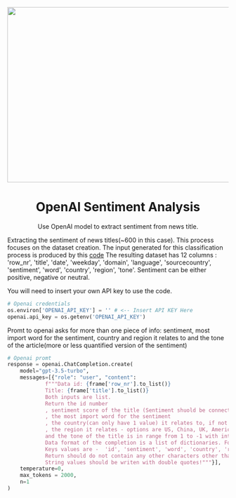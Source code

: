 <img align="center" width="1000" height="400"
    src="https://images.indianexpress.com/2023/01/openai-logo-featured.jpg?w=640"></img>
    
    
<h1 align="center">OpenAI Sentiment Analysis</h1>
<p align="center">Use OpenAI model to extract sentiment from news title.</p>

<p align="left">Extracting the sentiment of news titles(~600 in this case). This process focuses on the dataset creation. The input generated for this classification process is produced by this <a href=https://github.com/kdenev/gdelt_api>code</a> The resulting dataset has 12 columns : 'row_nr', 'title', 'date', 'weekday', 'domain', 'language', 'sourcecountry', 'sentiment', 'word', 'country', 'region', 'tone'. Sentiment can be either positive, negative or neutral.</p>

<p>You will need to insert your own API key to use the code.</p>

```python
# Openai credentials
os.environ['OPENAI_API_KEY'] = '' # <-- Insert API KEY Here
openai.api_key = os.getenv('OPENAI_API_KEY')
```
<p>Promt to openai asks for more than one piece of info: sentiment, most import word for the sentiment, country and region it relates to and the tone of the article(more or less quantified version of the sentiment) </p>

```python
# Openai promt
response = openai.ChatCompletion.create(
    model="gpt-3.5-turbo",
    messages=[{"role": "user", "content": 
            f"""Data id: {frame['row_nr'].to_list()}
            Title: {frame['title'].to_list()}
            Both inputs are list.
            Return the id number
            , sentiment score of the title (Sentiment shuold be connected to the economy/market. Sentiment score can ONLY be postive negative or neutral! )
            , the most import word for the sentiment
            , the country(can only have 1 value) it relates to, if not available use "Other"
            , the region it relates - options are US, China, UK, Americas, Asia, Europe, Africa, Other
            and the tone of the title is in range from 1 to -1 with intervals of .1(always return a float).
            Data format of the completion is a list of dictionaries. For each id return a dictionary.
            Keys values are -  'id', 'sentiment', 'word', 'country', 'region', 'tone'.
            Return should do not contain any other characters other than the list of dictionaries!
            String values should be writen with double quotes!"""}],
    temperature=0,
    max_tokens = 2000,
    n=1
)
```
